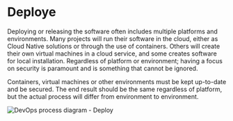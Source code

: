 # Deploye

<div className="row category-into">
    <div className="column">
        <p>
            Deploying or releasing the software often includes multiple platforms and environments. Many projects will run their software in the cloud, either as Cloud Native solutions or through the use of containers. Others will create their own virtual machines in a cloud service, and some  creates software for local installation. Regardless of platform or environment; having a focus on security is paramount and is something that cannot be ignored. 
        </p>
        <p>
            Containers, virtual machines or other environments must be kept up-to-date and be secured. The end result should be the same regardless of platform, but the actual process will differ from environment to environment. 
        </p>
    </div>
    <div className="column">
        <img alt="DevOps process diagram - Deploy" src="/img/devops_deploy.svg"/>
    </div>
</div>
